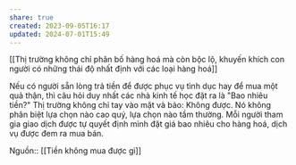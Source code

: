 ```yaml
---
share: true
created: 2023-09-05T16:17
updated: 2024-07-01T15:49
---
```

[[Thị trường không chỉ phân bố hàng hoá mà còn bộc lộ, khuyến khích con người có những thái độ nhất định với các loại hàng hoá]]

Nếu có người sẵn lòng trả tiền để được phục vụ tình dục hay để mua một quả thận, thì câu hỏi duy nhất các nhà kinh tế học đặt ra là "Bao nhiêu tiền?" Thị trường không chỉ tay vào mặt và bảo: Không được. Nó không phân biệt lựa chọn nào cao quý, lựa chọn nào tầm thường. Mỗi người tham gia giao dịch được tự quyết định mình đặt giá bao nhiêu cho hàng hoá, dịch vụ được đem ra mua bán. 

Nguồn:: [[Tiền không mua được gì]]
